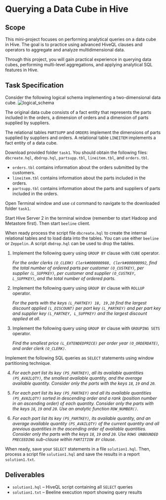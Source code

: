 # Querying a Data Cube in Hive

## Scope
This mini-project focuses on performing analytical queries on a data cube in Hive. The goal is to practice using advanced HiveQL clauses and operators to aggregate and analyze multidimensional data.

Through this project, you will gain practical experience in querying data cubes, performing multi-level aggregations, and applying analytical SQL features in Hive.

## Task Specification
Consider the following logical schema implementing a two-dimensional data cube.
![logical_schema](logical_schema.png)

The original data cube consists of a fact entity that represents the parts included in the orders, a dimension of orders and a dimension of parts supplied by suppliers.

The relational tables `PARTSUPP` and `ORDERS` implement the dimensions of parts supplied by suppliers and orders. A relational table `LINEITEM` implements a fact entity
of a data cube.

Download provided folder `task1`. You should obtain the following files: `dbcreate.hql`, `dbdrop.hql`, `partsupp.tbl`, `lineitem.tbl`, and `orders.tbl`.
* `orders.tbl` contains information about the orders submitted by the customers.
* `lineitem.tbl` contains information about the parts included in the orders.
* `partsupp.tbl` contains information about the parts and suppliers of parts included
in the orders.

Open Terminal window and use `cd` command to navigate to the downloaded folder `task1`.

Start Hive Server 2 in the terminal window (remember to start Hadoop and Metastore
first). Then start `beeline` client.

When ready process the script file `dbcreate.hql` to create the internal relational tables and to load data into the tables. You can use either `beeline` or `Zeppelin`. A script `dbdrop.hql` can be used to drop the tables.

1. Implement the following query using `GROUP BY` clause with `CUBE` operator.

    *For the order clerks `(O_CLERK) Clerk#000000988, Clerk#000000992`, find the total number of ordered parts per customer `(O_CUSTKEY)`, per supplier `(L_SUPPKEY)`, per customer and supplier `(O_CUSTKEY, L_SUPPKEY)`, and the total number of ordered parts.*

2. Implement the following query using `GROUP BY` clause with `ROLLUP` operator.

    *For the parts with the keys `(L_PARTKEY) 18, 19,20` find the largest discount applied `(L_DISCOUNT)` per part key `(L_PARTKEY)` and per part key and supplier key `(L_PARTKEY, L_SUPPKEY)` and the largest discount applied at all.*

3. Implement the following query using `GROUP BY` clause with `GROUPING SETS` operator.

    *Find the smallest price `(L_EXTENDEDPRICE)` per order year `(O_ORDERDATE)`, and order clerk `(O_CLERK)`.*

Implement the following SQL queries as `SELECT` statements using window partitioning technique.

4. *For each part list its key `(PS_PARTKEY)`, all its available quantities `(PS_AVAILQTY)`, the smallest available quantity, and the average available quantity. Consider only the parts with the keys `18`, `19` and `20`.*

5. *For each part list its key `(PS_PARTKEY)` and all its available quantities `(PS_AVAILQTY)` sorted in descending order and a rank (position number in an ascending order) of each quantity. Consider only the parts with the keys `18`, `19` and `20`. Use an analytic function `ROW_NUMBER()`.*

6. *For each part list its key `(PS_PARTKEY)`, its available quantity, and an average available quantity `(PS_AVAILQTY)` of the current quantity and all previous quantities in the ascending order of available quantities. Consider only the parts with the keys `18`, `19` and `20`. Use `ROWS UNBOUNDED PRECEEDING` sub-clause within `PARTITION BY` clause.*

When ready, save your `SELECT` statements in a file `solution1.hql`. Then, process a
script file `solution1.hql` and save the results in a report `solution1.txt`.

## Deliverables
- `solution1.hql` – HiveQL script containing all `SELECT` queries  
- `solution1.txt` – Beeline execution report showing query results